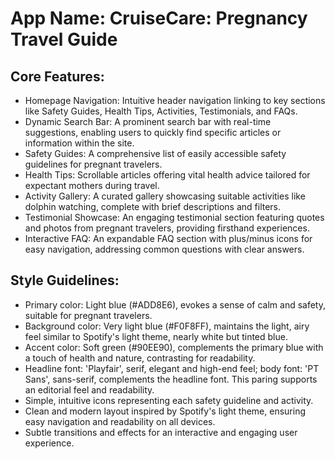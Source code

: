 # **App Name**: CruiseCare: Pregnancy Travel Guide

## Core Features:

- Homepage Navigation: Intuitive header navigation linking to key sections like Safety Guides, Health Tips, Activities, Testimonials, and FAQs.
- Dynamic Search Bar: A prominent search bar with real-time suggestions, enabling users to quickly find specific articles or information within the site.
- Safety Guides: A comprehensive list of easily accessible safety guidelines for pregnant travelers.
- Health Tips: Scrollable articles offering vital health advice tailored for expectant mothers during travel.
- Activity Gallery: A curated gallery showcasing suitable activities like dolphin watching, complete with brief descriptions and filters.
- Testimonial Showcase: An engaging testimonial section featuring quotes and photos from pregnant travelers, providing firsthand experiences.
- Interactive FAQ: An expandable FAQ section with plus/minus icons for easy navigation, addressing common questions with clear answers.

## Style Guidelines:

- Primary color: Light blue (#ADD8E6), evokes a sense of calm and safety, suitable for pregnant travelers.
- Background color: Very light blue (#F0F8FF), maintains the light, airy feel similar to Spotify's light theme, nearly white but tinted blue.
- Accent color: Soft green (#90EE90), complements the primary blue with a touch of health and nature, contrasting for readability.
- Headline font: 'Playfair', serif, elegant and high-end feel; body font: 'PT Sans', sans-serif, complements the headline font. This paring supports an editorial feel and readability.
- Simple, intuitive icons representing each safety guideline and activity.
- Clean and modern layout inspired by Spotify's light theme, ensuring easy navigation and readability on all devices.
- Subtle transitions and effects for an interactive and engaging user experience.